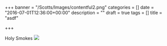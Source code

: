 +++
banner = "/Scotts/Images/contentful2.png"
categories = []
date = "2016-07-01T12:36:00+00:00"
description = ""
draft = true
tags = []
title = "asdf"

+++

Holy Smokes
![](/assets/images/13383766_10154091425562534_1674819754_o.jpg)
